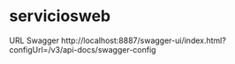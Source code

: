 # serviciosweb


URL Swagger http://localhost:8887/swagger-ui/index.html?configUrl=/v3/api-docs/swagger-config



